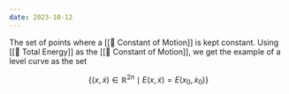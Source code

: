 ```yaml
---
date: 2023-10-12
---
```

The set of points where a [[📘 Constant of Motion]] is kept constant. Using [[📘 Total Energy]] as the [[📘 Constant of Motion]], we get the example of a level curve as the set

$$\{ (x,\dot x) \in \mathbb{R}^{2n} \mid E(x,\dot x) = E(x_0, \dot x_0) \}$$